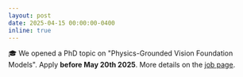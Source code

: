 ```yaml
---
layout: post
date: 2025-04-15 00:00:00-0400
inline: true
---
```


🎓 We opened a PhD topic on "Physics-Grounded Vision Foundation Models". Apply **before May 20th 2025**. More details on the [job page](/jobs).